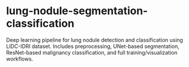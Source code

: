 # lung-nodule-segmentation-classification
Deep learning pipeline for lung nodule detection and classification using LIDC-IDRI dataset. Includes preprocessing, UNet-based segmentation, ResNet-based malignancy classification, and full training/visualization workflows.
